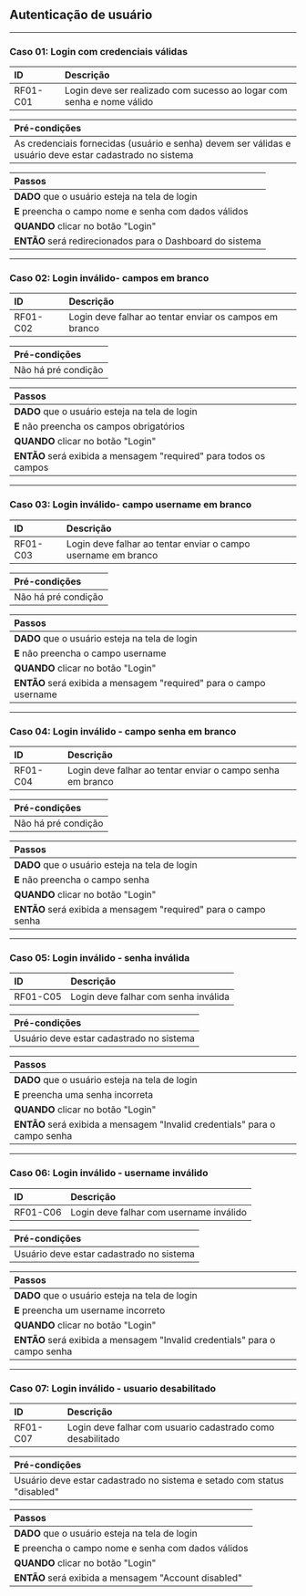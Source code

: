 ## Autenticação de usuário
---
### Caso 01: Login com credenciais válidas

| ID       | Descrição                                                |
| :------- | :------------------------------------------------------- |
| RF01-C01 | Login deve ser realizado com sucesso ao logar com senha e nome válido |

| **Pré-condições**                                             |
| :------------------------------------------------------------ |
| As credenciais fornecidas (usuário e senha) devem ser válidas e usuário deve estar cadastrado no sistema |

| **Passos**                                                        |
| :---------------------------------------------------------------- |
| **DADO** que o usuário esteja na tela de login             |
| **E** preencha o campo nome e senha com dados válidos|
| **QUANDO** clicar no botão "Login"                             |
| **ENTÃO** será redirecionados para o Dashboard do sistema      |

---
### Caso 02: Login inválido- campos em branco

| ID       | Descrição                                                |
| :------- | :------------------------------------------------------- |
| RF01-C02 | Login deve falhar ao tentar enviar os campos em branco |

| **Pré-condições**                                             |
| :------------------------------------------------------------ |
| Não há pré condição |

| **Passos**                                                        |
| :---------------------------------------------------------------- |
| **DADO** que o usuário esteja na tela de login             |
| **E** não preencha os campos obrigatórios|
| **QUANDO** clicar no botão "Login"                             |
| **ENTÃO** será exibida a mensagem "required" para todos os campos      |
---

### Caso 03: Login inválido- campo username em branco

| ID       | Descrição                                                |
| :------- | :------------------------------------------------------- |
| RF01-C03 | Login deve falhar ao tentar enviar o campo username em branco |

| **Pré-condições**                                             |
| :------------------------------------------------------------ |
| Não há pré condição |

| **Passos**                                                        |
| :---------------------------------------------------------------- |
| **DADO** que o usuário esteja na tela de login             |
| **E** não preencha o campo username|
| **QUANDO** clicar no botão "Login"                             |
| **ENTÃO** será exibida a mensagem "required" para o campo username      |
---

### Caso 04: Login inválido - campo senha em branco

| ID       | Descrição                                                |
| :------- | :------------------------------------------------------- |
| RF01-C04 | Login deve falhar ao tentar enviar o campo senha em branco |

| **Pré-condições**                                             |
| :------------------------------------------------------------ |
| Não há pré condição |

| **Passos**                                                        |
| :---------------------------------------------------------------- |
| **DADO** que o usuário esteja na tela de login             |
| **E** não preencha o campo senha|
| **QUANDO** clicar no botão "Login"                             |
| **ENTÃO** será exibida a mensagem "required" para o campo senha      |

---
### Caso 05: Login inválido -  senha inválida

| ID       | Descrição                                                |
| :------- | :------------------------------------------------------- |
| RF01-C05 | Login deve falhar com senha inválida |

| **Pré-condições**                                             |
| :------------------------------------------------------------ |
| Usuário deve estar cadastrado no sistema |

| **Passos**                                                        |
| :---------------------------------------------------------------- |
| **DADO** que o usuário esteja na tela de login             |
| **E** preencha uma senha incorreta
| **QUANDO** clicar no botão "Login"                             |
| **ENTÃO** será exibida a mensagem "Invalid credentials" para o campo senha  |
---

### Caso 06: Login inválido - username inválido

| ID       | Descrição                                                |
| :------- | :------------------------------------------------------- |
| RF01-C06 | Login deve falhar com username inválido |

| **Pré-condições**                                             |
| :------------------------------------------------------------ |
| Usuário deve estar cadastrado no sistema |

| **Passos**                                                        |
| :---------------------------------------------------------------- |
| **DADO** que o usuário esteja na tela de login             |
| **E** preencha um username incorreto
| **QUANDO** clicar no botão "Login"                             |
| **ENTÃO** será exibida a mensagem "Invalid credentials" para o campo senha  |
---


### Caso 07: Login inválido - usuario desabilitado

| ID       | Descrição                                                |
| :------- | :------------------------------------------------------- |
| RF01-C07 | Login deve falhar com usuario cadastrado como desabilitado |

| **Pré-condições**                                             |
| :------------------------------------------------------------ |
| Usuário deve estar cadastrado no sistema e setado com status "disabled" |

| **Passos**                                                        |
| :---------------------------------------------------------------- |
| **DADO** que o usuário esteja na tela de login             |
| **E** preencha o campo nome e senha com dados válidos
| **QUANDO** clicar no botão "Login"                             |
| **ENTÃO** será exibida a mensagem "Account disabled"   |